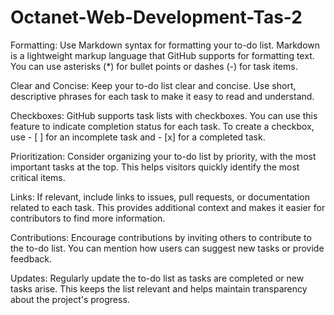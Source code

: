 # Octanet-Web-Development-Tas-2


Formatting: Use Markdown syntax for formatting your to-do list. Markdown is a lightweight markup language that GitHub supports for formatting text. You can use asterisks (*) for bullet points or dashes (-) for task items.

Clear and Concise: Keep your to-do list clear and concise. Use short, descriptive phrases for each task to make it easy to read and understand.

Checkboxes: GitHub supports task lists with checkboxes. You can use this feature to indicate completion status for each task. To create a checkbox, use - [ ] for an incomplete task and - [x] for a completed task.

Prioritization: Consider organizing your to-do list by priority, with the most important tasks at the top. This helps visitors quickly identify the most critical items.

Links: If relevant, include links to issues, pull requests, or documentation related to each task. This provides additional context and makes it easier for contributors to find more information.

Contributions: Encourage contributions by inviting others to contribute to the to-do list. You can mention how users can suggest new tasks or provide feedback.

Updates: Regularly update the to-do list as tasks are completed or new tasks arise. This keeps the list relevant and helps maintain transparency about the project's progress.
